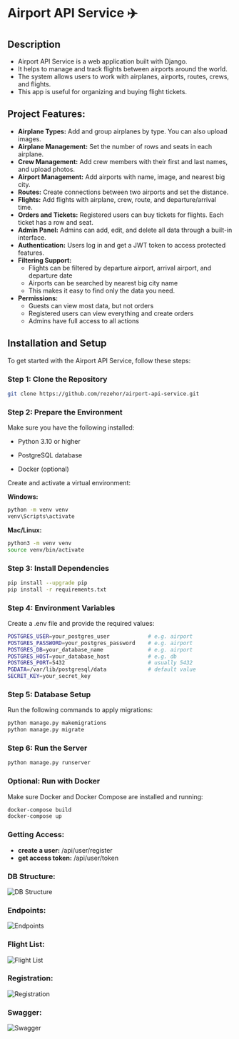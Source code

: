 # Airport API Service ✈️

## Description
- Airport API Service is a web application built with Django.
- It helps to manage and track flights between airports around the world.
- The system allows users to work with airplanes, airports, routes, crews, and flights.
- This app is useful for organizing and buying flight tickets.


## Project Features:
- **Airplane Types:** Add and group airplanes by type. You can also upload images.
- **Airplane Management:** Set the number of rows and seats in each airplane.
- **Crew Management:** Add crew members with their first and last names, and upload photos.
- **Airport Management:** Add airports with name, image, and nearest big city.
- **Routes:** Create connections between two airports and set the distance.
- **Flights:** Add flights with airplane, crew, route, and departure/arrival time.
- **Orders and Tickets:** Registered users can buy tickets for flights. Each ticket has a row and seat.
- **Admin Panel:** Admins can add, edit, and delete all data through a built-in interface.
- **Authentication:** Users log in and get a JWT token to access protected features.
- **Filtering Support:**
  - Flights can be filtered by departure airport, arrival airport, and departure date
  - Airports can be searched by nearest big city name
  - This makes it easy to find only the data you need.
- **Permissions:**
  - Guests can view most data, but not orders
  - Registered users can view everything and create orders
  - Admins have full access to all actions


## Installation and Setup

To get started with the Airport API Service, follow these steps:

### Step 1: Clone the Repository

```bash
git clone https://github.com/rezehor/airport-api-service.git
```

### Step 2: Prepare the Environment
Make sure you have the following installed:

- Python 3.10 or higher

- PostgreSQL database

- Docker (optional)

Create and activate a virtual environment:

**Windows:**
```bash
python -m venv venv
venv\Scripts\activate
```
**Mac/Linux:**
```bash
python3 -m venv venv
source venv/bin/activate
```

### Step 3: Install Dependencies
```bash
pip install --upgrade pip
pip install -r requirements.txt
```

### Step 4: Environment Variables
Create a .env file and provide the required values:
```bash
POSTGRES_USER=your_postgres_user            # e.g. airport
POSTGRES_PASSWORD=your_postgres_password    # e.g. airport
POSTGRES_DB=your_database_name              # e.g. airport
POSTGRES_HOST=your_database_host            # e.g. db
POSTGRES_PORT=5432                          # usually 5432
PGDATA=/var/lib/postgresql/data             # default value
SECRET_KEY=your_secret_key
```

### Step 5: Database Setup
Run the following commands to apply migrations:
```bash
python manage.py makemigrations
python manage.py migrate
```

### Step 6: Run the Server
```bash
python manage.py runserver
```

### Optional: Run with Docker
Make sure Docker and Docker Compose are installed and running:
```bash
docker-compose build
docker-compose up
```

### Getting Access:
- **create a user:** /api/user/register
- **get access token:** /api/user/token

### DB Structure:
![DB Structure](images/db_structure.png)

### Endpoints:
![Endpoints](images/endpoints.png)

### Flight List:
![Flight List](images/flight_list_page.png)

### Registration:
![Registration](images/registration_page.png)

### Swagger:
![Swagger](images/swagger_page.png)
